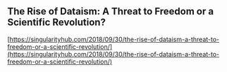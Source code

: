 ## The Rise of Dataism: A Threat to Freedom or a Scientific Revolution?
  
  [https://singularityhub.com/2018/09/30/the-rise-of-dataism-a-threat-to-freedom-or-a-scientific-revolution/](https://singularityhub.com/2018/09/30/the-rise-of-dataism-a-threat-to-freedom-or-a-scientific-revolution/)